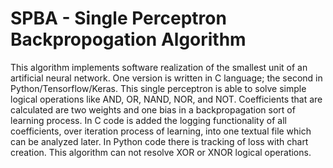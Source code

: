 # SPBA - Single Perceptron Backpropogation Algorithm
This algorithm implements software realization of the smallest unit of an artificial neural network. One version is written in C language; the second in Python/Tensorflow/Keras. This single perceptron is able to solve simple logical operations like AND, OR, NAND, NOR, and NOT. Coefficients that are calculated are two weights and one bias in a backpropagation sort of learning process. In C code is added the logging functionality of all coefficients, over iteration process of learning, into one textual file which can be analyzed later. In Python code there is tracking of loss with chart creation. This algorithm can not resolve XOR or XNOR logical operations.
